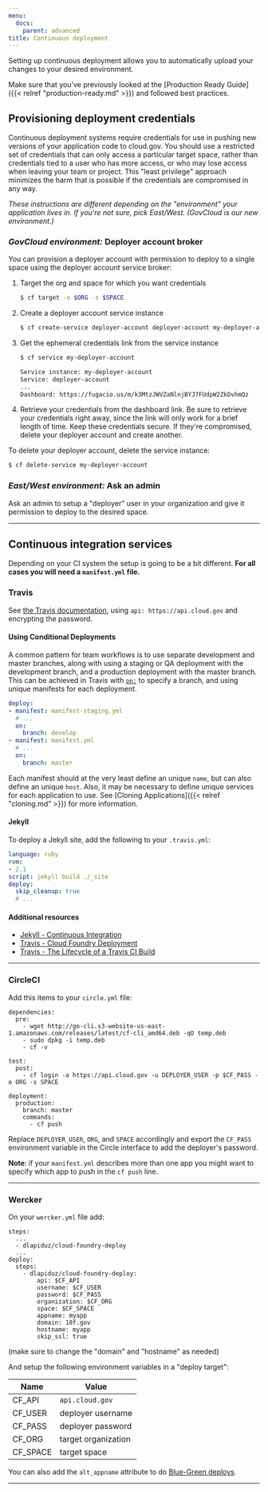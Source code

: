 ```yaml
---
menu:
  docs:
    parent: advanced
title: Continuous deployment
---
```


Setting up continuous deployment allows you to automatically upload your
changes to your desired environment.

Make sure that you've previously looked at the [Production Ready Guide]({{< relref "production-ready.md" >}}) and followed best practices.

## Provisioning deployment credentials

Continuous deployment systems require credentials for use in pushing new versions of your application code to cloud.gov. You should use a restricted set of credentials that can only access a particular target space, rather than credentials tied to a user who has more access, or who may lose access when leaving your team or project. This "least privilege" approach minimizes the harm that is possible if the credentials are compromised in any way.

*These instructions are different depending on the "environment" your application lives in. If you're not sure, pick East/West. (GovCloud is our new environment.)*

### *GovCloud environment:* Deployer account broker

You can provision a deployer account with permission to deploy to a single space using the deployer account service broker:

1. Target the org and space for which you want credentials

    ```bash
    $ cf target -o $ORG -s $SPACE
    ```

1. Create a deployer account service instance

    ```bash
    $ cf create-service deployer-account deployer-account my-deployer-account
    ```

1. Get the ephemeral credentials link from the service instance

    ```bash
    $ cf service my-deployer-account

    Service instance: my-deployer-account
    Service: deployer-account
    ...
    Dashboard: https://fugacio.us/m/k3MtzJWVZaNlnjBYJ7FUdpW2ZkDvhmQz
    ```

1. Retrieve your credentials from the dashboard link. Be sure to retrieve your credentials right away, since the link will only work for a brief length of time. Keep these credentials secure. If they're compromised, delete your deployer account and create another.

To delete your deployer account, delete the service instance:

```bash
$ cf delete-service my-deployer-account
```

### *East/West environment:* Ask an admin

Ask an admin to setup a "deployer" user in your organization and give it permission to deploy to the desired space.

***

## Continuous integration services

Depending on your CI system the setup is going to be a bit different. **For all cases you will need a `manifest.yml` file.**

### Travis

See [the Travis documentation](http://docs.travis-ci.com/user/deployment/cloudfoundry/), using `api: https://api.cloud.gov` and encrypting the password.

#### Using Conditional Deployments

A common pattern for team workflows is to use separate development and master branches, along with using a staging or QA deployment with the development branch, and a production deployment with the master branch. This can be achieved in Travis with [`on:`](https://docs.travis-ci.com/user/deployment#Conditional-Releases-with-on%3A) to specify a branch, and using unique manifests for each deployment.

```yaml
deploy:
- manifest: manifest-staging.yml
  # ...
  on:
    branch: develop
- manifest: manifest.yml
  # ...
  on:
    branch: master
```

Each manifest should at the very least define an unique `name`, but can also define an unique `host`. Also, it may be necessary to define unique services for each application to use. See [Cloning Applications]({{< relref "cloning.md" >}}) for more information.

#### Jekyll

To deploy a Jekyll site, add the following to your `.travis.yml`:

```yaml
language: ruby
rvm:
- 2.1
script: jekyll build ./_site
deploy:
  skip_cleanup: true
  # ...
```

#### Additional resources

- [Jekyll - Continuous Integration](http://jekyllrb.com/docs/continuous-integration/)
- [Travis - Cloud Foundry Deployment](http://docs.travis-ci.com/user/deployment/cloudfoundry/)
- [Travis - The Lifecycle of a Travis CI Build](http://docs.travis-ci.com/user/build-lifecycle/)

***

### CircleCI

Add this items to your `circle.yml` file:

```
dependencies:
  pre:
    - wget http://go-cli.s3-website-us-east-1.amazonaws.com/releases/latest/cf-cli_amd64.deb -qO temp.deb
    - sudo dpkg -i temp.deb
    - cf -v

test:
  post:
    - cf login -a https://api.cloud.gov -u DEPLOYER_USER -p $CF_PASS -o ORG -s SPACE

deployment:
  production:
    branch: master
    commands:
      - cf push
```

Replace `DEPLOYER_USER`, `ORG`, and `SPACE` accordingly and export the `CF_PASS` environment variable in the Circle interface to add the deployer's password.

**Note**: if your `manifest.yml` describes more than one app you might want to specify which app to push in the `cf push` line.

***

### Wercker

On your `wercker.yml` file add:

```
steps:
  ...
  - dlapiduz/cloud-foundry-deploy
  ...
deploy:
  steps:
    - dlapiduz/cloud-foundry-deploy:
        api: $CF_API
        username: $CF_USER
        password: $CF_PASS
        organization: $CF_ORG
        space: $CF_SPACE
        appname: myapp
        domain: 18f.gov
        hostname: myapp
        skip_ssl: true
```

(make sure to change the "domain" and "hostname" as needed)

And setup the following environment variables in a "deploy target":

| Name    | Value              |
|---------|--------------------|
| CF_API  | `api.cloud.gov`      |
| CF_USER | deployer username  |
| CF_PASS | deployer password  |
| CF_ORG  | target organization|
| CF_SPACE| target space       |



You can also add the `alt_appname` attribute to do [Blue-Green deploys](http://docs.pivotal.io/pivotalcf/devguide/deploy-apps/blue-green.html).

***
